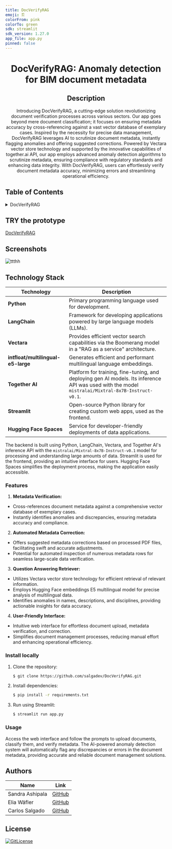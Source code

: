```yaml
---
title: DocVerifyRAG
emoji: 🖺
colorFrom: pink
colorTo: green
sdk: streamlit
sdk_version: 1.27.0
app_file: app.py
pinned: false
---
```


<!-- PROJECT TITLE -->
  <h1 align="center">DocVerifyRAG: Anomaly detection for BIM document metadata</h1>
 <div id="header" align="center">
</div>
<h2 align="center">
 Description
</h2>
<p align="center"> Introducing DocVerifyRAG, a cutting-edge solution revolutionizing document verification processes across various sectors. Our app goes beyond mere document classification; it focuses on ensuring metadata accuracy by cross-referencing against a vast vector database of exemplary cases. Inspired by the necessity for precise data management, DocVerifyRAG leverages AI to scrutinize document metadata, instantly flagging anomalies and offering suggested corrections. Powered by Vectara vector store technology and supported by the innovative capabilities of together.ai API, our app employs advanced anomaly detection algorithms to scrutinize metadata, ensuring compliance with regulatory standards and enhancing data integrity. With DocVerifyRAG, users can effortlessly verify document metadata accuracy, minimizing errors and streamlining operational efficiency.</p>

## Table of Contents

<details>
<summary>DocVerifyRAG</summary>
  
- [Table of Contents](#table-of-contents)
- [TRY the prototype](#try-the-prototype)
- [Screenshots](#screenshots)
- [Technology Stack](#technology-stack)
  - [Features](#features)
  - [Install locally](#install-locally)
  - [Usage](#usage)
- [Authors](#authors)
- [License](#license)

</details>

## TRY the prototype
[DocVerifyRAG](https://docverifyrag.vercel.app/)

## Screenshots
![ttthh](https://github.com/eliawaefler/DocVerifyRAG/assets/19821445/331845d7-a360-4315-92ef-d4bb50021eaa)

## Technology Stack
| Technology | Description |
| --- | --- |
| **Python** | Primary programming language used for development. |
| **LangChain** | Framework for developing applications powered by large language models (LLMs). |
| **Vectara** | Provides efficient vector search capabilities via the Boomerang model in a "RAG as a service" architecture. |
| **intfloat/multilingual-e5-large** | Generates efficient and performant multilingual language embeddings. |
| **Together AI** | Platform for training, fine-tuning, and deploying gen AI models. Its inference API was used with the model `mistralai/Mixtral-8x7B-Instruct-v0.1`. |
| **Streamlit** | Open-source Python library for creating custom web apps, used as the frontend. |
| **Hugging Face Spaces** | Service for developer-friendly deployments of data applications. |

The backend is built using Python, LangChain, Vectara, and Together AI's inference API with the `mistralai/Mixtral-8x7B-Instruct-v0.1` model for processing and understanding large amounts of data. Streamlit is used for the frontend, providing an intuitive interface for users. Hugging Face Spaces simplifies the deployment process, making the application easily accessible.


### Features

1. **Metadata Verification:**
- Cross-references document metadata against a comprehensive vector database of exemplary cases.
- Instantly identifies anomalies and discrepancies, ensuring metadata accuracy and compliance.

2. **Automated Metadata Correction:**
- Offers suggested metadata corrections based on processed PDF files, facilitating swift and accurate adjustments.
- Potential for automated inspection of numerous metadata rows for seamless large-scale data verification.

3. **Question Answering Retriever:**
- Utilizes Vectara vector store technology for efficient retrieval of relevant information.
- Employs Hugging Face embeddings E5 multilingual model for precise analysis of multilingual data.
- Identifies anomalies in names, descriptions, and disciplines, providing actionable insights for data accuracy.

4. **User-Friendly Interface:**
- Intuitive web interface for effortless document upload, metadata verification, and correction.
- Simplifies document management processes, reducing manual effort and enhancing operational efficiency.

### Install locally

1. Clone the repository:
    ```bash
    $ git clone https://github.com/salgadev/DocVerifyRAG.git
    ```

2. Install dependencies:
    ```bash
    $ pip install -r requirements.txt
    ```

3. Run using Streamlit:
    ```bash
    $ streamlit run app.py
    ```

### Usage

Access the web interface and follow the prompts to upload documents, classify them, and verify metadata. The AI-powered anomaly detection system will automatically flag any discrepancies or errors in the document metadata, providing accurate and reliable document management solutions.
## Authors

| Name           | Link                                      |
| -------------- | ----------------------------------------- |
| Sandra Ashipala | [GitHub](https://github.com/sandramsc) |
| Elia Wäfler | [GitHub](https://github.com/eliawaefler) |
| Carlos Salgado | [GitHub](https://github.com/salgadev) |


## License

[![GitLicense](https://img.shields.io/badge/License-MIT-lime.svg)](https://github.com/eliawaefler/DocVerifyRAG/blob/main/LICENSE)